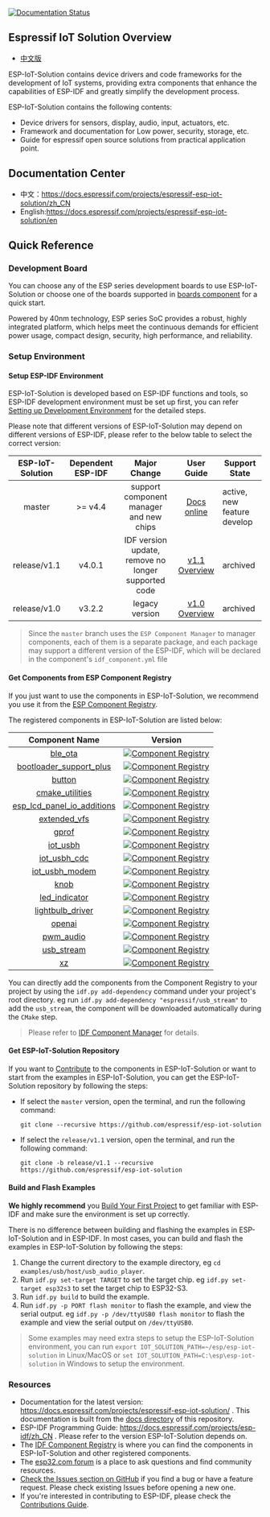 [![Documentation Status](https://readthedocs.com/projects/espressif-esp-iot-solution/badge/?version=latest)](https://docs.espressif.com/projects/espressif-esp-iot-solution/en/latest/?badge=latest)

## Espressif IoT Solution Overview

* [中文版](./README_CN.md)

ESP-IoT-Solution contains device drivers and code frameworks for the development of IoT systems, providing extra components that enhance the capabilities of ESP-IDF and greatly simplify the development process.

ESP-IoT-Solution contains the following contents:

* Device drivers for sensors, display, audio, input, actuators, etc.
* Framework and documentation for Low power, security, storage, etc.
* Guide for espressif open source solutions from practical application point.

## Documentation Center

- 中文：https://docs.espressif.com/projects/espressif-esp-iot-solution/zh_CN
- English:https://docs.espressif.com/projects/espressif-esp-iot-solution/en

## Quick Reference

### Development Board

You can choose any of the ESP series development boards to use ESP-IoT-Solution or choose one of the boards supported in [boards component](./examples/common_components/boards) for a quick start.

Powered by 40nm technology, ESP series SoC provides a robust, highly integrated platform, which helps meet the continuous demands for efficient power usage, compact design, security, high performance, and reliability.

### Setup Environment

#### Setup ESP-IDF Environment

ESP-IoT-Solution is developed based on ESP-IDF functions and tools, so ESP-IDF development environment must be set up first, you can refer [Setting up Development Environment](https://docs.espressif.com/projects/esp-idf/en/latest/esp32/get-started/index.html#setting-up-development-environment) for the detailed steps.

Please note that different versions of ESP-IoT-Solution may depend on different versions of ESP-IDF, please refer to the below table to select the correct version:

| ESP-IoT-Solution | Dependent ESP-IDF |                    Major Change                     |                                                  User Guide                                                  |        Support State        |
| :--------------: | :---------------: | :-------------------------------------------------: | :----------------------------------------------------------------------------------------------------------: | --------------------------- |
|      master      |      >= v4.4      |       support component manager and new chips       |             [Docs online](https://docs.espressif.com/projects/espressif-esp-iot-solution/zh_CN)              | active, new feature develop |
|   release/v1.1   |      v4.0.1       | IDF version update, remove no longer supported code | [v1.1 Overview](https://github.com/espressif/esp-iot-solution/tree/release/v1.1#esp32-iot-solution-overview) | archived             |
|   release/v1.0   |      v3.2.2       |                   legacy version                    | [v1.0 Overview](https://github.com/espressif/esp-iot-solution/tree/release/v1.0#esp32-iot-solution-overview) | archived                    |

> Since the `master` branch uses the `ESP Component Manager` to manager components, each of them is a separate package, and each package may support a different version of the ESP-IDF, which will be declared in the component's `idf_component.yml` file

#### Get Components from ESP Component Registry

If you just want to use the components in ESP-IoT-Solution, we recommend you use it from the [ESP Component Registry](https://components.espressif.com/).

The registered components in ESP-IoT-Solution are listed below:

<center>

|                                              Component Name                                              |                                                                                             Version                                                                                             |
| :------------------------------------------------------------------------------------------------------: | :---------------------------------------------------------------------------------------------------------------------------------------------------------------------------------------------: |
|                 [ble_ota](https://components.espressif.com/components/espressif/ble_ota)                 |                 [![Component Registry](https://components.espressif.com/components/espressif/ble_ota/badge.svg)](https://components.espressif.com/components/espressif/ble_ota)                 |
| [bootloader_support_plus](https://components.espressif.com/components/espressif/bootloader_support_plus) | [![Component Registry](https://components.espressif.com/components/espressif/bootloader_support_plus/badge.svg)](https://components.espressif.com/components/espressif/bootloader_support_plus) |
|                  [button](https://components.espressif.com/components/espressif/button)                  |                  [![Component Registry](https://components.espressif.com/components/espressif/button/badge.svg)](https://components.espressif.com/components/espressif/button)                  |
|         [cmake_utilities](https://components.espressif.com/components/espressif/cmake_utilities)         |         [![Component Registry](https://components.espressif.com/components/espressif/cmake_utilities/badge.svg)](https://components.espressif.com/components/espressif/cmake_utilities)         |
|            [esp_lcd_panel_io_additions](https://components.espressif.com/components/espressif/esp_lcd_panel_io_additions)            |            [![Component Registry](https://components.espressif.com/components/espressif/esp_lcd_panel_io_additions/badge.svg)](https://components.espressif.com/components/espressif/esp_lcd_panel_io_additions)            |
|            [extended_vfs](https://components.espressif.com/components/espressif/extended_vfs)            |            [![Component Registry](https://components.espressif.com/components/espressif/extended_vfs/badge.svg)](https://components.espressif.com/components/espressif/extended_vfs)            |
|                   [gprof](https://components.espressif.com/components/espressif/gprof)                   |                   [![Component Registry](https://components.espressif.com/components/espressif/gprof/badge.svg)](https://components.espressif.com/components/espressif/gprof)                   |
|                [iot_usbh](https://components.espressif.com/components/espressif/iot_usbh)                |                [![Component Registry](https://components.espressif.com/components/espressif/iot_usbh/badge.svg)](https://components.espressif.com/components/espressif/iot_usbh)                |
|            [iot_usbh_cdc](https://components.espressif.com/components/espressif/iot_usbh_cdc)            |            [![Component Registry](https://components.espressif.com/components/espressif/iot_usbh_cdc/badge.svg)](https://components.espressif.com/components/espressif/iot_usbh_cdc)            |
|          [iot_usbh_modem](https://components.espressif.com/components/espressif/iot_usbh_modem)          |          [![Component Registry](https://components.espressif.com/components/espressif/iot_usbh_modem/badge.svg)](https://components.espressif.com/components/espressif/iot_usbh_modem)          |
|                    [knob](https://components.espressif.com/components/espressif/knob)                    |                    [![Component Registry](https://components.espressif.com/components/espressif/knob/badge.svg)](https://components.espressif.com/components/espressif/knob)                    |
|           [led_indicator](https://components.espressif.com/components/espressif/led_indicator)           |           [![Component Registry](https://components.espressif.com/components/espressif/led_indicator/badge.svg)](https://components.espressif.com/components/espressif/led_indicator)           |
|        [lightbulb_driver](https://components.espressif.com/components/espressif/lightbulb_driver)        |        [![Component Registry](https://components.espressif.com/components/espressif/lightbulb_driver/badge.svg)](https://components.espressif.com/components/espressif/lightbulb_driver)        |
|        [openai](https://components.espressif.com/components/espressif/openai)                            |        [![Component Registry](https://components.espressif.com/components/espressif/opanai/badge.svg)](https://components.espressif.com/components/espressif/openai)
|               [pwm_audio](https://components.espressif.com/components/espressif/pwm_audio)               |               [![Component Registry](https://components.espressif.com/components/espressif/pwm_audio/badge.svg)](https://components.espressif.com/components/espressif/pwm_audio)               |
|              [usb_stream](https://components.espressif.com/components/espressif/usb_stream)              |              [![Component Registry](https://components.espressif.com/components/espressif/usb_stream/badge.svg)](https://components.espressif.com/components/espressif/usb_stream)              |
|                      [xz](https://components.espressif.com/components/espressif/xz)                      |                      [![Component Registry](https://components.espressif.com/components/espressif/xz/badge.svg)](https://components.espressif.com/components/espressif/xz)                      |

</center>

You can directly add the components from the Component Registry to your project by using the `idf.py add-dependency` command under your project's root directory. eg run `idf.py add-dependency "espressif/usb_stream"` to add the `usb_stream`, the component will be downloaded automatically during the `CMake` step.

> Please refer to [IDF Component Manager](https://docs.espressif.com/projects/esp-idf/en/latest/esp32/api-guides/tools/idf-component-manager.html) for details.

#### Get ESP-IoT-Solution Repository

If you want to [Contribute](https://docs.espressif.com/projects/espressif-esp-iot-solution/zh_CN/latest/contribute/index.html) to the components in ESP-IoT-Solution or want to start from the examples in ESP-IoT-Solution, you can get the ESP-IoT-Solution repository by following the steps:

* If select the `master` version, open the terminal, and run the following command:

    ```
    git clone --recursive https://github.com/espressif/esp-iot-solution
    ```

* If select the `release/v1.1` version, open the terminal, and run the following command:

    ```
    git clone -b release/v1.1 --recursive https://github.com/espressif/esp-iot-solution
    ```

#### Build and Flash Examples

**We highly recommend** you [Build Your First Project](https://docs.espressif.com/projects/esp-idf/en/latest/esp32/get-started/index.html#build-your-first-project) to get familiar with ESP-IDF and make sure the environment is set up correctly.

There is no difference between building and flashing the examples in ESP-IoT-Solution and in ESP-IDF. In most cases, you can build and flash the examples in ESP-IoT-Solution by following the steps:

1. Change the current directory to the example directory, eg `cd examples/usb/host/usb_audio_player`.
2. Run `idf.py set-target TARGET` to set the target chip. eg `idf.py set-target esp32s3` to set the target chip to ESP32-S3.
3. Run `idf.py build` to build the example.
4. Run `idf.py -p PORT flash monitor` to flash the example, and view the serial output. eg `idf.py -p /dev/ttyUSB0 flash monitor` to flash the example and view the serial output on `/dev/ttyUSB0`.

> Some examples may need extra steps to setup the ESP-IoT-Solution environment, you can run `export IOT_SOLUTION_PATH=~/esp/esp-iot-solution` in Linux/MacOS or `set IOT_SOLUTION_PATH=C:\esp\esp-iot-solution` in Windows to setup the environment.

### Resources

- Documentation for the latest version: https://docs.espressif.com/projects/espressif-esp-iot-solution/ . This documentation is built from the [docs directory](./docs) of this repository.
- ESP-IDF Programming Guide: https://docs.espressif.com/projects/esp-idf/zh_CN . Please refer to the version ESP-IoT-Solution depends on.
- The [IDF Component Registry](https://components.espressif.com/) is where you can find the components in ESP-IoT-Solution and other registered components.
- The [esp32.com forum](https://esp32.com/) is a place to ask questions and find community resources.
- [Check the Issues section on GitHub]((https://github.com/espressif/esp-iot-solution/issues)) if you find a bug or have a feature request. Please check existing Issues before opening a new one.
- If you're interested in contributing to ESP-IDF, please check the [Contributions Guide](./CONTRIBUTING.rst).
